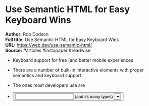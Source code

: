 # Use Semantic HTML for Easy Keyboard Wins

**Author:** Rob Dodson  
**Full title:** Use Semantic HTML for Easy Keyboard Wins  
**URL:** https://web.dev/use-semantic-html/  
**Source:** #articles #instapaper #readwise

- Keyboard support for free (and better mobile experiences 
   
- There are a number of built-in interactive elements with proper semantics and keyboard support. 
   
- The ones most developers use are 
   
- <a>
  <button>
  <input> (and its many types)
  <select>
  <textarea> 
   
- elements with the contenteditable attribute are sometimes used for freeform text entry. 
   
- Use button instead of div 
   
- to be considered accessible, a button should 
   
- Be focusable via the keyboard
  Support being disabled
  Support the ENTER or SPACE keys to perform an action
  Be announced properly by a screen reader 
   
- A div button has none of these things 
   
- button elements have a neat trick called synthetic click activation. If you add a "click" handler to a button, it will run when the user presses ENTER or SPACE 
   
- A div button doesn't have this feature 
   
- button is easy to style and full of accessibility wins! 
   
- Links versus buttons 
   
- Another common anti-pattern is to treat links as buttons 
   
- <a href="#" onclick=""> 
   
- If clicking on the element will perform an action on the page, use <button> 
   
- If clicking on the element will navigate the user to a new page then use <a>. This includes single page web apps that load new content and update the URL using the History API 
   
- buttons and links are announced differently by screen readers 
   
- Using built-in HTML elements can greatly improve the accessibility of your site, and significantly cut down on your workload. 
   
